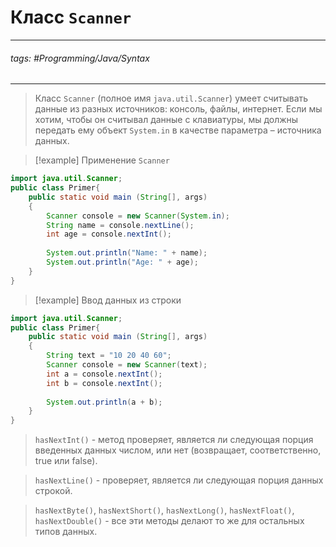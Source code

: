 # Класс `Scanner`
***
###### tags: #Programming/Java/Syntax 
***
>Класс `Scanner` (полное имя `java.util.Scanner`) умеет считывать данные из разных источников: консоль, файлы, интернет. Если мы хотим, чтобы он считывал данные с клавиатуры, мы должны передать ему объект `System.in` в качестве параметра – источника данных.

>[!example] Применение  `Scanner`
```java
import java.util.Scanner;
public class Primer{
	public static void main (String[], args)
	{
		Scanner console = new Scanner(System.in);
		String name = console.nextLine();
		int age = console.nextInt();
		
		System.out.println("Name: " + name);
		System.out.println("Age: " + age);
	}
}
```

>[!example] Ввод данных из строки
```java
import java.util.Scanner;
public class Primer{
	public static void main (String[], args)
	{
		String text = "10 20 40 60";
		Scanner console = new Scanner(text);
		int a = console.nextInt();
		int b = console.nextInt();
		
		System.out.println(a + b);
	}
}
```

>`hasNextInt()` - метод проверяет, является ли следующая порция введенных данных числом, или нет (возвращает, соответственно, true или false).

>`hasNextLine()` - проверяет, является ли следующая порция данных строкой.

>`hasNextByte()`, `hasNextShort()`, `hasNextLong()`, `hasNextFloat()`, `hasNextDouble()` - все эти методы делают то же для остальных типов данных.